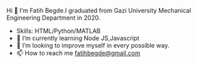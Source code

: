 Hi 👋 I’m Fatih Begde.I graduated from Gazi University Mechanical Engineering Department in 2020.

- Skills: HTML/Python/MATLAB
- 🌱 I’m currently learning Node JS,Javascript
- 💞️ I’m looking to improve myself in every possible way.
- 📫 How to reach me fatihbegde@gmail.com
